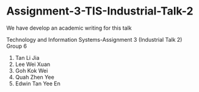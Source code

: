 # Assignment-3-TIS-Industrial-Talk-2

We have develop an academic writing for this talk

Technology and Information Systems-Assignment 3 (Industrial Talk 2) Group 6

1. Tan Li Jia
2. Lee Wei Xuan
3. Goh Kok Wei
4. Quah Zhen Yee
5. Edwin Tan Yee En

